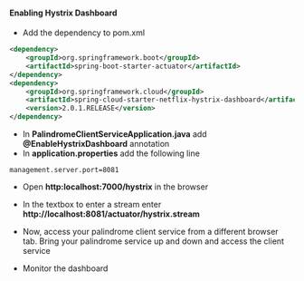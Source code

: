 #### Enabling Hystrix Dashboard


* Add the dependency to pom.xml

```xml
<dependency>
	<groupId>org.springframework.boot</groupId>
	<artifactId>spring-boot-starter-actuator</artifactId>
</dependency>
<dependency>
	<groupId>org.springframework.cloud</groupId>
	<artifactId>spring-cloud-starter-netflix-hystrix-dashboard</artifactId>
	<version>2.0.1.RELEASE</version>
</dependency>
```
* In **PalindromeClientServiceApplication.java** add **@EnableHystrixDashboard** annotation
* In **application.properties** add the following line

```
management.server.port=8081
```

* Open **http:localhost:7000/hystrix** in the browser
* In the textbox to enter a stream enter **http://localhost:8081/actuator/hystrix.stream**


* Now, access your palindrome client service from a different browser tab. Bring your palindrome service up and down and access the client service

* Monitor the dashboard



